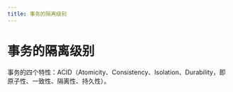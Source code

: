 ```yaml
---
title: 事务的隔离级别
---
```


# 事务的隔离级别
事务的四个特性：ACID（Atomicity、Consistency、Isolation、Durability，即原子性、一致性、隔离性、持久性）。
